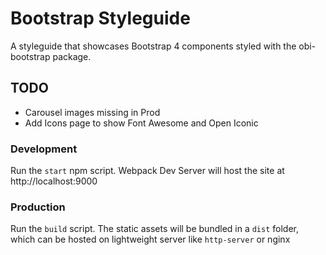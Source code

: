 # Bootstrap Styleguide
A styleguide that showcases Bootstrap 4 components styled with the obi-bootstrap package.

## TODO
 - Carousel images missing in Prod
 - Add Icons page to show Font Awesome and Open Iconic

### Development

Run the `start` npm script. Webpack Dev Server will host the site at http://localhost:9000

### Production

Run the `build` script. The static assets will be bundled in a `dist` folder, which can be hosted on lightweight server like `http-server` or nginx
